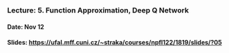 ### Lecture: 5. Function Approximation, Deep Q Network
#### Date: Nov 12
#### Slides: https://ufal.mff.cuni.cz/~straka/courses/npfl122/1819/slides/?05
